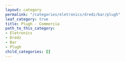 ```yaml
---
layout: category
permalink: "/categories/eletronics/dredz/bar/plugh"
leaf_category: true
title: Plugh - Commercia
path_to_this_category:
- Eletronics
- Dredz
- Bar
- Plugh
child_categories: []
---
```

